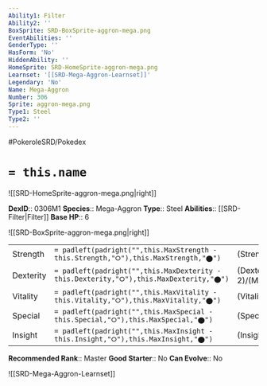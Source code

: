 ```yaml
---
Ability1: Filter
Ability2: ''
BoxSprite: SRD-BoxSprite-aggron-mega.png
EventAbilities: ''
GenderType: ''
HasForm: 'No'
HiddenAbility: ''
HomeSprite: SRD-HomeSprite-aggron-mega.png
Learnset: '[[SRD-Mega-Aggron-Learnset]]'
Legendary: 'No'
Name: Mega-Aggron
Number: 306
Sprite: aggron-mega.png
Type1: Steel
Type2: ''
---
```


#PokeroleSRD/Pokedex

# `= this.name`

![[SRD-HomeSprite-aggron-mega.png|right]]

**DexID**:: 0306M1
**Species**:: Mega-Aggron
**Type**:: Steel
**Abilities**:: [[SRD-Filter|Filter]]
**Base HP**:: 6

![[SRD-BoxSprite-aggron-mega.png|right]]

|           |                                                                                        |                                          |
| --------- | -------------------------------------------------------------------------------------- | ---------------------------------------- |
| Strength  | `= padleft(padright("",this.MaxStrength - this.Strength,"⭘"),this.MaxStrength,"⬤")`    | (Strength::3)/(MaxStrength::7)   |
| Dexterity | `= padleft(padright("",this.MaxDexterity - this.Dexterity,"⭘"),this.MaxDexterity,"⬤")` | (Dexterity:: 2)/(MaxDexterity::4) |
| Vitality  | `= padleft(padright("",this.MaxVitality - this.Vitality,"⭘"),this.MaxVitality,"⬤")`    | (Vitality::5)/(MaxVitality::11)   |
| Special   | `= padleft(padright("",this.MaxSpecial - this.Special,"⭘"),this.MaxSpecial,"⬤")`       | (Special::2)/(MaxSpecial::4)     |
| Insight   | `= padleft(padright("",this.MaxInsight - this.Insight,"⭘"),this.MaxInsight,"⬤")`       | (Insight::2)/(MaxInsight::5)     |

**Recommended Rank**:: Master
**Good Starter**:: No
**Can Evolve**:: No

![[SRD-Mega-Aggron-Learnset]]